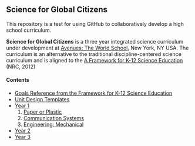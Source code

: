 Science for Global Citizens
-----------------------------

This repository is a test for using GitHub to collaboratively develop a high school curriculum.

__Science for Global Citizens__ is a three year integrated science curriculum under development at [Avenues: The World School](http://www.avenues.org), New York, NY USA.  The curriculum is an alternative to the traditional discipline-centered science curriculum and is aligned to the [A Framework for K-12 Science Education](http://www.nap.edu/catalog.php?record_id=13165#) (NRC, 2012)

#### Contents
- [Goals Reference from the Framework for K-12 Science Education](goal_reference_science.md)
- [Unit Design Templates](/templates)
- [Year 1](/year_1)
    1. [Paper or Plastic](/01_paper_or_plastic)
    2. [Communication Systems](/02_communication_systems)
    3. [Engineering: Mechanical](/03_engineering_mechanical)
- [Year 2](/year_2)
- [Year 3](/year_3)
